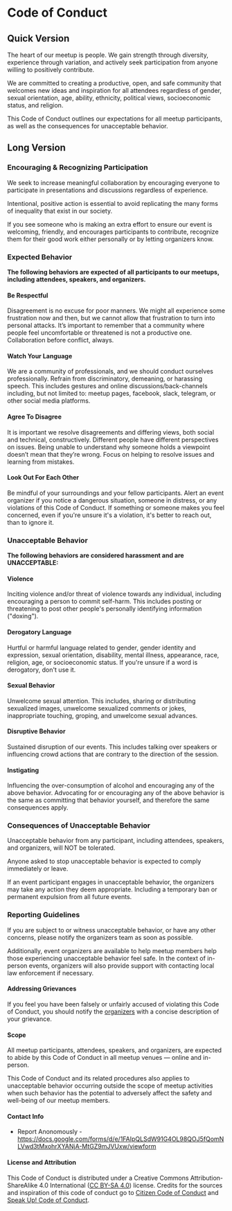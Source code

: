 # Code of Conduct

## Quick Version

The heart of our meetup is people. We gain strength through diversity, experience through variation, and actively seek participation from anyone willing to positively contribute.

We are committed to creating a productive, open, and safe community that welcomes new ideas and inspiration for all attendees regardless of gender, sexual orientation, age, ability, ethnicity, political views, socioeconomic status, and religion.

This Code of Conduct outlines our expectations for all meetup participants, as well as the consequences for unacceptable behavior.

## Long Version

### Encouraging & Recognizing Participation

We seek to increase meaningful collaboration by encouraging everyone to participate in presentations and discussions regardless of experience.

Intentional, positive action is essential to avoid replicating the many forms of inequality that exist in our society.

If you see someone who is making an extra effort to ensure our event is welcoming, friendly, and encourages participants to contribute, recognize them for their good work either personally or by letting organizers know.

### Expected Behavior

**The following behaviors are expected of all participants to our meetups, including attendees, speakers, and organizers.**

#### Be Respectful

Disagreement is no excuse for poor manners. We might all experience some frustration now and then, but we cannot allow that frustration to turn into personal attacks. It’s important to remember that a community where people feel uncomfortable or threatened is not a productive one. Collaboration before conflict, always.

#### Watch Your Language

We are a community of professionals, and we should conduct ourselves professionally. Refrain from discriminatory, demeaning, or harassing speech. This includes gestures and online discussions/back-channels including, but not limited to: meetup pages, facebook, slack, telegram, or other social media platforms.

#### Agree To Disagree

It is important we resolve disagreements and differing views, both social and technical, constructively. Different people have different perspectives on issues. Being unable to understand why someone holds a viewpoint doesn’t mean that they’re wrong. Focus on helping to resolve issues and learning from mistakes.

#### Look Out For Each Other

Be mindful of your surroundings and your fellow participants. Alert an event organizer if you notice a dangerous situation, someone in distress, or any violations of this Code of Conduct. If something or someone makes you feel concerned, even if you're unsure it's a violation, it's better to reach out, than to ignore it.

### Unacceptable Behavior

**The following behaviors are considered harassment and are UNACCEPTABLE:**

#### Violence

Inciting violence and/or threat of violence towards any individual, including encouraging a person to commit self-harm. This includes posting or threatening to post other people's personally identifying information ("doxing").

#### Derogatory Language

Hurtful or harmful language related to gender, gender identity and expression, sexual orientation, disability, mental illness, appearance, race, religion, age, or socioeconomic status. If you're unsure if a word is derogatory, don't use it.

#### Sexual Behavior

Unwelcome sexual attention. This includes, sharing or distributing sexualized images, unwelcome sexualized comments or jokes, inappropriate touching, groping, and unwelcome sexual advances.

#### Disruptive Behavior

Sustained disruption of our events. This includes talking over speakers or influencing crowd actions that are contrary to the direction of the session.

#### Instigating

Influencing the over-consumption of alcohol and encouraging any of the above behavior. Advocating for or encouraging any of the above behavior is the same as committing that behavior yourself, and therefore the same consequences apply.

### Consequences of Unacceptable Behavior

Unacceptable behavior from any participant, including attendees, speakers, and organizers, will NOT be tolerated.

Anyone asked to stop unacceptable behavior is expected to comply immediately or leave.

If an event participant engages in unacceptable behavior, the organizers may take any action they deem appropriate. Including a temporary ban or permanent expulsion from all future events.

### Reporting Guidelines

If you are subject to or witness unacceptable behavior, or have any other concerns, please notify the organizers team as soon as possible.

Additionally, event organizers are available to help meetup members help those experiencing unacceptable behavior feel safe. In the context of in-person events, organizers will also provide support with contacting local law enforcement if necessary.

#### Addressing Grievances

If you feel you have been falsely or unfairly accused of violating this Code of Conduct, you should notify the [organizers](#contact-info) with a concise description of your grievance.

#### Scope

All meetup participants, attendees, speakers, and organizers, are expected to abide by this Code of Conduct in all meetup venues — online and in-person.

This Code of Conduct and its related procedures also applies to unacceptable behavior occurring outside the scope of meetup activities when such behavior has the potential to adversely affect the safety and well-being of our meetup members.

#### Contact Info

- Report Anonomously - https://docs.google.com/forms/d/e/1FAIpQLSdW91G4OL98QOJ5fQomNLVwd3tMxohrXYANjA-MtGZ9mJVUxw/viewform

#### License and Attribution

This Code of Conduct is distributed under a Creative Commons Attribution-ShareAlike 4.0 International ([CC BY-SA 4.0](https://creativecommons.org/licenses/by-sa/4.0/)) license. Credits for the sources and inspiration of this code of conduct go to [Citizen Code of Conduct](http://citizencodeofconduct.org/) and [Speak Up! Code of Conduct](https://web.archive.org/web/20141109123859/http://speakup.io/coc.html).
